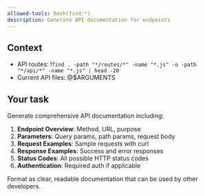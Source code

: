 ```yaml
---
allowed-tools: Bash(find:*)
description: Generate API documentation for endpoints
---
```


## Context

- API routes: !`find . -path "*/routes/*" -name "*.js" -o -path "*/api/*" -name "*.js" | head -20`
- Current API files: @$ARGUMENTS

## Your task

Generate comprehensive API documentation including:

1. **Endpoint Overview**: Method, URL, purpose
2. **Parameters**: Query params, path params, request body
3. **Request Examples**: Sample requests with curl
4. **Response Examples**: Success and error responses
5. **Status Codes**: All possible HTTP status codes
6. **Authentication**: Required auth if applicable

Format as clear, readable documentation that can be used by other developers.
